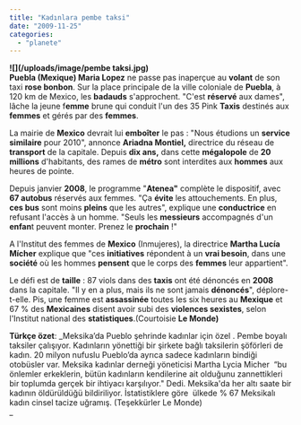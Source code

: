 ```yaml
---
title: "Kadınlara pembe taksi"
date: "2009-11-25"
categories: 
  - "planete"
---
```


**![](/uploads/image/pembe taksi.jpg)  
Puebla (Mexique) Maria Lopez** ne passe pas inaperçue au **volant** de son taxi **rose bonbon**. Sur la place principale de la ville coloniale de **Puebla**, à 120 km de Mexico, les **badauds** s'approchent. "C'est **réservé** aux dames", lâche la jeune f**emme** brune qui conduit l'un des 35 Pink **Taxis** destinés aux **femmes** et gérés par des **femmes**.  
  
La mairie de **Mexico** devrait lui **emboîter** le pas : "Nous étudions un **service similaire** pour 2010", annonce **Ariadna Montiel,** directrice du réseau de **transport** de la capitale. Depuis **dix ans,** dans cette **mégalopole** de **20 millions** d'habitants, des rames de **métro** sont interdites aux **hommes** aux heures de pointe.

Depuis janvier **2008**, le programme "**Atenea"** complète le dispositif, avec **67 autobus** réservés aux femmes. "Ça **évite** les attouchements. En plus, **ces bus** sont moins **pleins** que les autres", explique une **conductrice** en refusant l'accès à un homme. "Seuls les **messieurs** accompagnés d'un **enfan**t peuvent monter. Prenez le **prochain** !"  
  
A l'Institut des femmes de **Mexico** (Inmujeres), la directrice **Martha Lucía Mícher** explique que "ces **initiatives** répondent à un **vrai besoin**, dans une **société** où les hommes **pensent** que le corps des **femmes** leur appartient".  
  
Le défi est de **taille** : 87 viols dans des **taxis** ont été dénoncés en **2008** dans la capitale. "Il y en a plus, mais ils ne sont jamais **dénoncés**", déplore-t-elle. Pis, une femme est **assassinée** toutes les six heures au **Mexique** et 67 % des **Mexicaines** disent avoir subi des **violences sexistes**, selon l'Institut national des **statistiques**.(Courtoisie **Le Monde)**

**Türkçe özet**: _Meksika’da Pueblo şehrinde kadınlar için özel . Pembe boyalı taksiler çalışıyor. Kadınların yönettiği bir şirkete bağlı taksilerin şöförleri de kadın. 20 milyon nufuslu Pueblo’da ayrıca sadece kadınların bindiği otobüsler var. Meksika kadınlar derneği yöneticisi Martha Lycia Micher  “bu önlemler erkeklerin, bütün kadınların kendilerine ait olduğunu zannettikleri bir toplumda gerçek bir ihtiyacı karşılıyor." Dedi. Meksika'da her altı saate bir kadının öldürüldüğü bildiriliyor. İstatistiklere göre  ülkede % 67 Meksikalı kadın cinsel tacize uğramış. (Teşekkürler Le Monde)  
_
